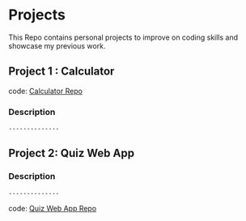# Projects

This Repo contains personal projects to improve on coding skills and showcase my previous work.

## Project 1 : Calculator

code: [Calculator Repo](https://github.com/mansurmansur/front-end-dev-projects/tree/main/Project%201%20-%20Calculator)

### **Description** 
    --------------


## Project 2: Quiz Web App

### **Description** 
    --------------

code: [Quiz Web App Repo](https://github.com/mansurmansur/front-end-dev-projects/tree/main/Project%202%20-%20Quiz)
